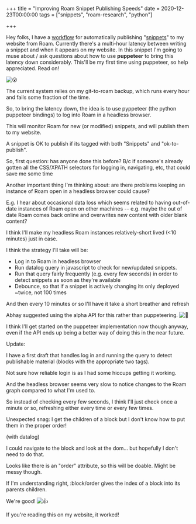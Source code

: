 +++
title = "Improving Roam Snippet Publishing Speeds"
date = 2020-12-23T00:00:00
tags = ["snippets", "roam-research", "python"]

+++

Hey folks, I have a [workflow](https://davidbieber.com/projects/bieber-bot/) for automatically publishing "[snippets](https://davidbieber.com/snippets/2019-12-30-writing-for-no-audience/)" to my website from Roam. Currently there's a multi-hour latency between writing a snippet and when it appears on my website. In this snippet I'm going to muse about / ask questions about how to use **puppeteer** to bring this latency down considerably. This'll be my first time using puppeteer, so help appreciated. Read on!

![:open_mouth:](https://a.slack-edge.com/production-standard-emoji-assets/10.2/apple-small/1f62e@2x.png)

The current system relies on my git-to-roam backup, which runs every hour and fails some fraction of the time.

So, to bring the latency down, the idea is to use pyppeteer (the python puppeteer bindings) to log into Roam in a headless browser.

This will monitor Roam for new (or modified) snippets, and will publish them to my website.

A snippet is OK to publish if its tagged with both "Snippets" and "ok-to-publish".

So, first question: has anyone done this before? B/c if someone's already gotten all the CSS/XPATH selectors for logging in, navigating, etc, that could save me some time

Another important thing I'm thinking about: are there problems keeping an instance of Roam open in a headless browser could cause?

E.g. I hear about occasional data loss which seems related to having out-of-date instances of Roam open on other machines -- e.g. maybe the out of date Roam comes back online and overwrites new content with older blank content?

I think I'll make my headless Roam instances relatively-short lived (<10 minutes) just in case.

I think the strategy I'll take will be:

- Log in to Roam in headless browser
- Run datalog query in javascript to check for new/updated snippets.
- Run that query fairly frequently (e.g. every few seconds) in order to detect snippets as soon as they're available
- Debounce, so that if a snippet is actively changing its only deployed ~twice, not 100 times

And then every 10 minutes or so I'll have it take a short breather and refresh

Abhay suggested using the alpha API for this rather than puppeteering. ![:pray:](https://a.slack-edge.com/production-standard-emoji-assets/10.2/apple-medium/1f64f@2x.png)

I think I'll get started on the puppeteer implementation now though anyway, even if the API ends up being a better way of doing this in the near future.

Update:

I have a first draft that handles log in and running the query to detect publishable material (blocks with the appropriate two tags).

Not sure how reliable login is as I had some hiccups getting it working.

And the headless browser seems very slow to notice changes to the Roam graph compared to what I'm used to.

So instead of checking every few seconds, I think I'll just check once a minute or so, refreshing either every time or every few times.

Unexpected snag: I get the children of a block but I don't know how to put them in the proper order!

(with datalog)

I could navigate to the block and look at the dom... but hopefully I don't need to do that.

Looks like there is an "order" attribute, so this will be doable. Might be messy though.

If I'm understanding right, :block/order gives the index of a block into its parents children.

We're good! ![:thumbsup:](https://a.slack-edge.com/production-standard-emoji-assets/10.2/apple-medium/1f44d@2x.png)

If you're reading this on my website, it worked!
